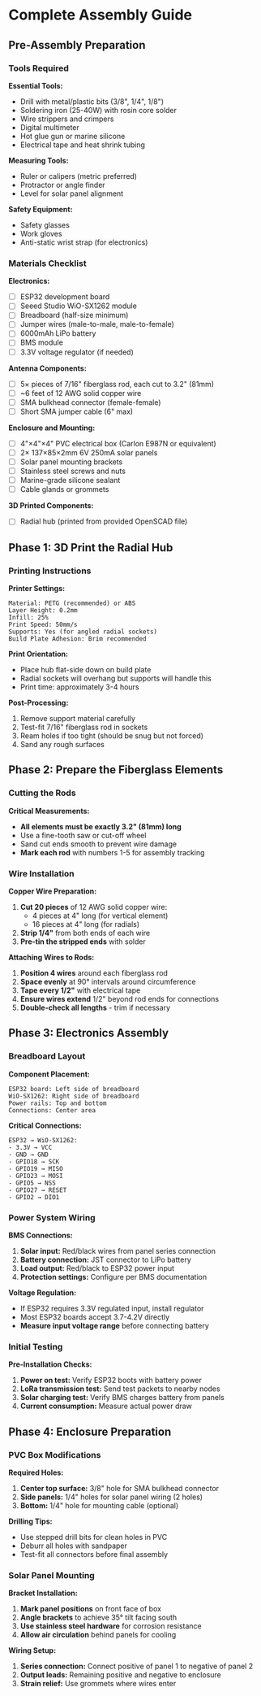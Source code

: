 # Complete Assembly Guide

## Pre-Assembly Preparation

### Tools Required

**Essential Tools:**
- Drill with metal/plastic bits (3/8", 1/4", 1/8")
- Soldering iron (25-40W) with rosin core solder
- Wire strippers and crimpers
- Digital multimeter
- Hot glue gun or marine silicone
- Electrical tape and heat shrink tubing

**Measuring Tools:**
- Ruler or calipers (metric preferred)
- Protractor or angle finder
- Level for solar panel alignment

**Safety Equipment:**
- Safety glasses
- Work gloves
- Anti-static wrist strap (for electronics)

### Materials Checklist

**Electronics:**
- [ ] ESP32 development board
- [ ] Seeed Studio WiO-SX1262 module
- [ ] Breadboard (half-size minimum)
- [ ] Jumper wires (male-to-male, male-to-female)
- [ ] 6000mAh LiPo battery
- [ ] BMS module
- [ ] 3.3V voltage regulator (if needed)

**Antenna Components:**
- [ ] 5× pieces of 7/16" fiberglass rod, each cut to 3.2" (81mm)
- [ ] ~6 feet of 12 AWG solid copper wire
- [ ] SMA bulkhead connector (female-female)
- [ ] Short SMA jumper cable (6" max)

**Enclosure and Mounting:**
- [ ] 4"×4"×4" PVC electrical box (Carlon E987N or equivalent)
- [ ] 2× 137×85×2mm 6V 250mA solar panels
- [ ] Solar panel mounting brackets
- [ ] Stainless steel screws and nuts
- [ ] Marine-grade silicone sealant
- [ ] Cable glands or grommets

**3D Printed Components:**
- [ ] Radial hub (printed from provided OpenSCAD file)

## Phase 1: 3D Print the Radial Hub

### Printing Instructions

**Printer Settings:**
```
Material: PETG (recommended) or ABS
Layer Height: 0.2mm
Infill: 25%
Print Speed: 50mm/s
Supports: Yes (for angled radial sockets)
Build Plate Adhesion: Brim recommended
```

**Print Orientation:**
- Place hub flat-side down on build plate
- Radial sockets will overhang but supports will handle this
- Print time: approximately 3-4 hours

**Post-Processing:**
1. Remove support material carefully
2. Test-fit 7/16" fiberglass rod in sockets
3. Ream holes if too tight (should be snug but not forced)
4. Sand any rough surfaces

## Phase 2: Prepare the Fiberglass Elements

### Cutting the Rods

**Critical Measurements:**
- **All elements must be exactly 3.2" (81mm) long**
- Use a fine-tooth saw or cut-off wheel
- Sand cut ends smooth to prevent wire damage
- **Mark each rod** with numbers 1-5 for assembly tracking

### Wire Installation

**Copper Wire Preparation:**
1. **Cut 20 pieces** of 12 AWG solid copper wire:
   - 4 pieces at 4" long (for vertical element)
   - 16 pieces at 4" long (for radials)
2. **Strip 1/4"** from both ends of each wire
3. **Pre-tin the stripped ends** with solder

**Attaching Wires to Rods:**
1. **Position 4 wires** around each fiberglass rod
2. **Space evenly** at 90° intervals around circumference
3. **Tape every 1/2"** with electrical tape
4. **Ensure wires extend** 1/2" beyond rod ends for connections
5. **Double-check all lengths** - trim if necessary

## Phase 3: Electronics Assembly

### Breadboard Layout

**Component Placement:**
```
ESP32 board: Left side of breadboard
WiO-SX1262: Right side of breadboard
Power rails: Top and bottom
Connections: Center area
```

**Critical Connections:**
```
ESP32 → WiO-SX1262:
- 3.3V → VCC
- GND → GND  
- GPIO18 → SCK
- GPIO19 → MISO
- GPIO23 → MOSI
- GPIO5 → NSS
- GPIO27 → RESET
- GPIO2 → DIO1
```

### Power System Wiring

**BMS Connections:**
1. **Solar input:** Red/black wires from panel series connection
2. **Battery connection:** JST connector to LiPo battery
3. **Load output:** Red/black to ESP32 power input
4. **Protection settings:** Configure per BMS documentation

**Voltage Regulation:**
- If ESP32 requires 3.3V regulated input, install regulator
- Most ESP32 boards accept 3.7-4.2V directly
- **Measure input voltage range** before connecting battery

### Initial Testing

**Pre-Installation Checks:**
1. **Power on test:** Verify ESP32 boots with battery power
2. **LoRa transmission test:** Send test packets to nearby nodes
3. **Solar charging test:** Verify BMS charges battery from panels
4. **Current consumption:** Measure actual power draw

## Phase 4: Enclosure Preparation

### PVC Box Modifications

**Required Holes:**
1. **Center top surface:** 3/8" hole for SMA bulkhead connector
2. **Side panels:** 1/4" holes for solar panel wiring (2 holes)
3. **Bottom:** 1/4" hole for mounting cable (optional)

**Drilling Tips:**
- Use stepped drill bits for clean holes in PVC
- Deburr all holes with sandpaper
- Test-fit all connectors before final assembly

### Solar Panel Mounting

**Bracket Installation:**
1. **Mark panel positions** on front face of box
2. **Angle brackets** to achieve 35° tilt facing south
3. **Use stainless steel hardware** for corrosion resistance
4. **Allow air circulation** behind panels for cooling

**Wiring Setup:**
1. **Series connection:** Connect positive of panel 1 to negative of panel 2
2. **Output leads:** Remaining positive and negative to enclosure
3. **Strain relief:** Use grommets where wires enter
